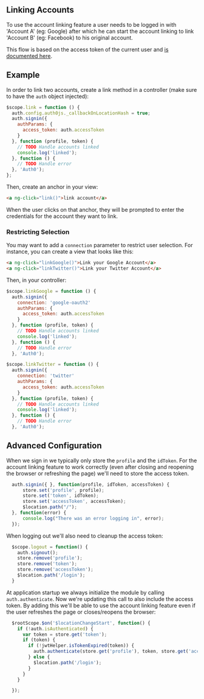 ## Linking Accounts

To use the account linking feature a user needs to be logged in with 'Account A' (eg: Google) after which he can start the account linking to link 'Account B' (eg: Facebook) to his original account.

This flow is based on the access token of the current user and [is documented here](https://auth0.com/docs/link-accounts).

## Example

In order to link two accounts, create a link method in a controller (make sure to have the `auth` object injected):

```js
$scope.link = function () {
  auth.config.auth0js._callbackOnLocationHash = true;
  auth.signin({
    authParams: {
      access_token: auth.accessToken
    }
  }, function (profile, token) {
    // TODO Handle accounts linked
    console.log('linked');
  }, function () {
    // TODO Handle error
  }, 'Auth0');
};
```

Then, create an anchor in your view:

```html
<a ng-click="link()">link account</a>
```

When the user clicks on that anchor, they will be prompted to enter the credentials for the account they want to link. 

### Restricting Selection

You may want to add a `connection` parameter to restrict user selection. For instance, you can create a view that looks like this:

```html
<a ng-click="linkGoogle()">Link your Google Account</a>
<a ng-click="linkTwitter()">Link your Twitter Account</a>
```

Then, in your controller:

```js
$scope.linkGoogle = function () {
  auth.signin({
    connection: 'google-oauth2'
    authParams: {
      access_token: auth.accessToken
    }
  }, function (profile, token) {
    // TODO Handle accounts linked
    console.log('linked');
  }, function () {
    // TODO Handle error
  }, 'Auth0');

$scope.linkTwitter = function () {
  auth.signin({
    connection: 'twitter'
    authParams: {
      access_token: auth.accessToken
    }
  }, function (profile, token) {
    // TODO Handle accounts linked
    console.log('linked');
  }, function () {
    // TODO Handle error
  }, 'Auth0');
```

## Advanced Configuration

When we sign in we typically only store the `profile` and the `idToken`. For the account linking feature to work correctly (even after closing and reopening the browser or refreshing the page) we'll need to store the access token.

```js
  auth.signin({ }, function(profile, idToken, accessToken) {
      store.set('profile', profile);
      store.set('token', idToken);
      store.set('accessToken', accessToken);
      $location.path("/");
  }, function(error) {
      console.log("There was an error logging in", error);
  });
```

When logging out we'll also need to cleanup the access token:

```js
  $scope.logout = function() {
    auth.signout();
    store.remove('profile');
    store.remove('token');
    store.remove('accessToken');
    $location.path('/login');
  }
```

At application startup we always initialize the module by calling `auth.authenticate`. Now we're updating this call to also include the access token. By adding this we'll be able to use the account linking feature even if the user refreshes the page or closes/reopens the browser:

```js
  $rootScope.$on('$locationChangeStart', function() {
    if (!auth.isAuthenticated) {
      var token = store.get('token');
      if (token) {
        if (!jwtHelper.isTokenExpired(token)) {
          auth.authenticate(store.get('profile'), token, store.get('accessToken'));
        } else {
          $location.path('/login');
        }
      }
    }

  });
```